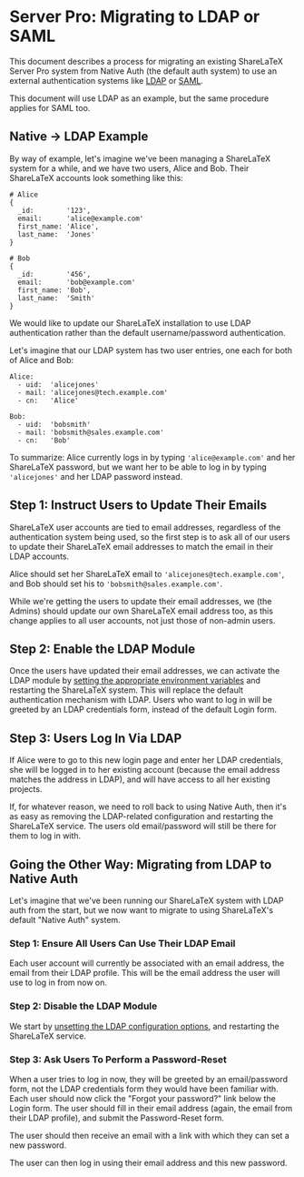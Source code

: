 # Server Pro: Migrating to LDAP or SAML

This document describes a process for migrating an existing ShareLaTeX Server Pro
system from Native Auth (the default auth system) to use an external authentication
systems like [LDAP](https://github.com/sharelatex/sharelatex/wiki/Server-Pro:-LDAP-Config) or [SAML](https://github.com/sharelatex/sharelatex/wiki/Server-Pro:-SAML-Config).

This document will use LDAP as an example, but the same procedure applies for SAML too.

## Native -> LDAP Example

By way of example, let's imagine we've been managing a ShareLaTeX system for a while, and we have
two users, Alice and Bob. Their ShareLaTeX accounts look something like this:

```
# Alice
{
  _id:        '123',
  email:      'alice@example.com'
  first_name: 'Alice',
  last_name:  'Jones'
}

# Bob
{
  _id:        '456',
  email:      'bob@example.com'
  first_name: 'Bob',
  last_name:  'Smith'
}
```


We would like to update our ShareLaTeX installation to use LDAP authentication rather than
the default username/password authentication.

Let's imagine that our LDAP system has two user entries, one each for both of Alice and Bob:

```
Alice:
  - uid:  'alicejones'
  - mail: 'alicejones@tech.example.com'
  - cn:   'Alice'

Bob:
  - uid:  'bobsmith'
  - mail: 'bobsmith@sales.example.com'
  - cn:   'Bob'
```

To summarize: Alice currently logs in by typing `'alice@example.com'` and her ShareLaTeX password,
but we want her to be able to log in by typing `'alicejones'` and her LDAP password instead.


## Step 1: Instruct Users to Update Their Emails

ShareLaTeX user accounts are tied to email addresses, regardless of the
authentication system being used, so the first step is to ask all of our users
to update their ShareLaTeX email addresses to match the email in their LDAP
accounts.

Alice should set her ShareLaTeX email to `'alicejones@tech.example.com'`, and Bob should set
his to `'bobsmith@sales.example.com'`.

While we're getting the users to update their email addresses, we (the Admins) should
update our own ShareLaTeX email address too, as this change applies to all user accounts,
not just those of non-admin users.


## Step 2: Enable the LDAP Module

Once the users have updated their email addresses, we can activate the LDAP module by [setting
the appropriate environment variables](https://github.com/sharelatex/sharelatex/wiki/Server-Pro:-LDAP-Config) and restarting the ShareLaTeX system.
This will replace the default authentication mechanism with LDAP. Users who want to log in will be
greeted by an LDAP credentials form, instead of the default Login form.


## Step 3: Users Log In Via LDAP

If Alice were to go to this new login page and enter her LDAP credentials, she will be logged in
to her existing account (because the email address matches the address in LDAP), and will have
access to all her existing projects.

If, for whatever reason, we need to roll back to using Native Auth, then it's as easy as
removing the LDAP-related configuration and restarting the ShareLaTeX service. The users old
email/password will still be there for them to log in with.


## Going the Other Way: Migrating from LDAP to Native Auth

Let's imagine that we've been running our ShareLaTeX system with LDAP auth from the start, but
we now want to migrate to using ShareLaTeX's default "Native Auth" system.


### Step 1: Ensure All Users Can Use Their LDAP Email

Each user account will currently be associated with an email address,
the email from their LDAP profile. This will be the email address the user will use to log
in from now on.


### Step 2: Disable the LDAP Module

We start by [unsetting the LDAP configuration options](https://github.com/sharelatex/sharelatex/wiki/Server-Pro:-LDAP-Config), and restarting the ShareLaTeX service.


### Step 3: Ask Users To Perform a Password-Reset

When a user tries to log in now, they will be greeted by an email/password form, not the LDAP
credentials form they would have been familiar with. Each user should now click
the "Forgot your password?" link below the Login form. The user should fill in their email address
(again, the email from their LDAP profile), and submit the Password-Reset form.

The user should then receive an email with a link with which they can set a new password.

The user can then log in using their email address and this new password.
